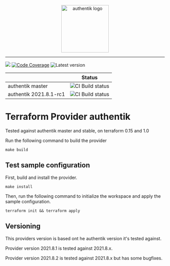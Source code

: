 <p align="center">
    <img src="https://goauthentik.io/img/icon_top_brand_colour.svg" height="150" alt="authentik logo">
</p>

---

[![](https://img.shields.io/discord/809154715984199690?label=Discord&style=for-the-badge)](https://discord.gg/jg33eMhnj6)
[![Code Coverage](https://img.shields.io/codecov/c/gh/goauthentik/terraform-provider-authentik?style=for-the-badge)](https://codecov.io/gh/goauthentik/terraform-provider-authentik)
![Latest version](https://img.shields.io/github/v/tag/goauthentik/terraform-provider-authentik?style=for-the-badge)

|                   | Status        |
| ----------------- | ------------- |
| authentik master  | ![CI Build status](https://img.shields.io/github/workflow/status/goauthentik/terraform-provider-authentik/test-acc-authentik-master?style=for-the-badge) |
| authentik 2021.8.1-rc1 | ![CI Build status](https://img.shields.io/github/workflow/status/goauthentik/terraform-provider-authentik/test-acc-authentik-stable?style=for-the-badge) |

# Terraform Provider authentik

Tested against authentik master and stable, on terraform 0.15 and 1.0

Run the following command to build the provider

```shell
make build
```

## Test sample configuration

First, build and install the provider.

```shell
make install
```

Then, run the following command to initialize the workspace and apply the sample configuration.

```shell
terraform init && terraform apply
```

## Versioning

This providers version is based ont he authentik version it's tested against.

Provider version 2021.8.1 is tested against 2021.8.x.

Provider version 2021.8.2 is tested against 2021.8.x but has some bugfixes.
